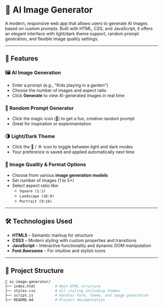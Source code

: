 # 🎨 AI Image Generator

A modern, responsive web app that allows users to generate AI images based on custom prompts. Built with HTML, CSS, and JavaScript, it offers an elegant interface with light/dark theme support, random prompt generation, and flexible image quality settings.

---

## 🚀 Features

### 🖼️ AI Image Generation
- Enter a prompt (e.g., "Kids playing in a garden")
- Choose the number of images and aspect ratio
- Click **Generate** to view AI-generated images in real time

### 🎲 Random Prompt Generator
- Click the magic icon (🎲) to get a fun, creative random prompt
- Great for inspiration or experimentation

### 🌗 Light/Dark Theme
- Click the 🌙 / ☀️ icon to toggle between light and dark modes
- Your preference is saved and applied automatically next time

### 📐 Image Quality & Format Options
- Choose from various **image generation models**
- Set number of images (1 to 5+)
- Select aspect ratio like:
  - `Square (1:1)`
  - `Landscape (16:9)`
  - `Portrait (9:16)`

---

## 🛠️ Technologies Used

- **HTML5** – Semantic markup for structure
- **CSS3** – Modern styling with custom properties and transitions
- **JavaScript** – Interactive functionality and dynamic DOM manipulation
- **Font Awesome** – For intuitive and stylish icons

---

## 📂 Project Structure

```bash
📁 ai-image-generator/
├── index.html         # Main HTML structure
├── styles.css         # All styling including themes
├── script.js          # Handles form, theme, and image generation
├── README.md          # Project documentation
